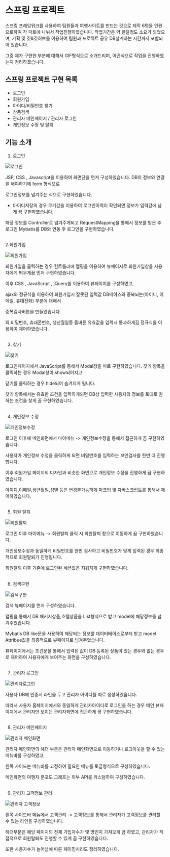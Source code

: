 # 스프링 프로젝트
  스프링 프레임워크를 사용하여 팀원들과 여행사이트를 만드는 것으로 제작
  6명을 인원으로하여 각 파트에 나눠서 작업진행하였습니다.
  작업기간은 약 한달정도 소요가 되었으며,
  기획 및 깃&깃허브를 이용하여 팀원과 프로젝트 공유
  DB설계하는 시간까지 포함되어 있습니다.
  
  그중 제가 구현한 부분에 대해서 GIF형식으로 소개드리며,
  어떤식으로 작업을 진행하였는지 정리하겠습니다.

## 스프링 프로젝트 구현 목록
* 로그인
* 회원가입
* 아이디/비밀번호 찾기
* 상품검색
* 관리자 메인페이지 / 관리자 로그인
* 개인정보 수정 및 탈퇴

## 기능 소개

1. 로그인

  ![로그인](https://user-images.githubusercontent.com/84007964/178645782-39e3b732-1764-47bb-9e8e-b5dab6b3f78a.gif)
  
  JSP, CSS , Javascript을 이용하여 화면단을 먼저 구성하였습니다.
  DB의 정보와 연결을 해야하기에 form 형식으로
  
  로그인정보를 넘겨주는 식으로 구현하였습니다.
  
  * 아이디저장의 경우 쿠기값을 이용하여 로그인이력이 확인되면 정보가 입력값에 남게 끔 구현하였습니다.
  
  해당 정보를 Controller로 넘겨주게되고 RequestMapping을 통해서 정보를 받은 후 로그인 Mybatis를 DB와 연동 후
  로그인을 구현하였습니다. 
  
##

2.회원가입

  ![회원가입](https://user-images.githubusercontent.com/84007964/178647341-89b18b49-f280-486b-b772-46d9e87f7f19.gif)
  
  회원가입을 클릭하는 경우 컨트롤러에 맵핑을 이용하여 뷰페이지로 회원가입창을 사용자에게 띄우게끔 먼저 구현하였습니다.
  
  이후 CSS , JavaScript , jQuery를 이용하여 뷰페이지를 구성하였고,
  
  ajax와 정규식을 이용하여 회원가입시 잘못된 입력값 DB베이스와 중복되는(아이디, 이메일, 휴대전화) 부분에 대해서 
  
  중복검사버튼을 만들었습니다.
  
  외 비밀번호, 휴대폰번호, 생년월일등 옳바른 유효값을 입력시 통과하게끔 정규식을 이용하여 제어하였습니다.
  
  
##

3. 찾기

  ![찾기](https://user-images.githubusercontent.com/84007964/178648019-cc04c2a1-5d96-43a6-b591-c75cadf8ff2b.gif)
  
  로그인페이지에서 JavaScript를 통해서 Modal창을 따로 구현하였습니다. 찾기 항목을 클릭하는 경우 Modal창이 show되어지고
 
  닫기를 클릭하는 경우 hide되어 숨겨지게 됩니다.
  
  찾기 항목에서는 유효한 조건을 입력하게되면 DB상 입력한 사용자의 정보를 토대로 원하는 조건을 찾게 끔 구현하였습니다.

  
##

4. 개인정보 수정
  
  ![개인정보수정](https://user-images.githubusercontent.com/84007964/178648402-b755a29c-2657-43ba-802d-f8b07cf4e1b3.gif)
  
  로그인 이후에 메인화면에서 마이메뉴 -> 개인정보수정을 통해서 접근하게 끔 구현하였습니다.
  
  사용자가 개인정보 수정을 클릭하게 되면 비밀번호를 입력하는 보안검사를 한번 더 진행합니다.
  
  이후 회원가입 페이지의 디자인과 비슷한 화면으로 개인정보 수정을 진행하게 끔 구현하였습니다.
  
  아이디,이메일,생년월일,성별 등은 변경불가능하게 마크업 및 자바스크립트를 통해서 제어하였습니다.
  
##

5. 회원 탈퇴

  ![회원탈퇴](https://user-images.githubusercontent.com/84007964/178648717-79c7f5c8-e3ac-485e-87ee-a94b71169149.gif)

  로그인 이후 마이메뉴 -> 회원탈퇴 클릭 시 회원탈퇴 창으로 이동하게 끔 구현하였습니다.
  
  개인정보수정과 동일하게 비밀번호를 한번 검사하고 비밀번호가 맞게 입력된 경우 최종적으로 회원탈퇴가 진행됩니다.
  
  회원탈퇴 이후 기존에 로그인된 세션값은 지워지게 구현하였습니다.
  
  
  
##

6. 검색구현
  
  ![검색구현](https://user-images.githubusercontent.com/84007964/178649628-2b0d59eb-8e44-417c-8958-b6c7b4042149.gif)
  
  검색 뷰페이지를 먼저 구성하였습니다.
  
  맵핑을 통해서 DB 패키지상품,호텔상품을 List형식으로 받고 model에 해당정보를 넘겨주었습니다.
  
  Mybatis DB like문을 사용하여 해당되는 정보를 데이터베이스로부터 받고 model Attribue값을 최종적으로 뷰페이지로 넘겨주었습니다.
  
  뷰페이지에서는 조건문을 통해서 입력된 값이 DB 등록된 상품이 있는 경우와 없는 경우로 제어하여 사용자에게 보여주는 화면을 구성하였습니다.
  
  
##

7. 관리자 로그인
  
  ![관리자로그인](https://user-images.githubusercontent.com/84007964/178650499-409c05d8-fb4a-4dbf-b3b2-06724600d9a4.gif)

  사용자 DB에 인증서 라인을 두고 관리자 아이디를 따로 생성하였습니다.
  
  따라서 사용자 홈페이지에서와 동일하게 관리자아이디로 로그인을 하는 경우 메인 뷰페이지에서 관리자만 보이는 관리자화면에 접근하게 끔 구현하였습니다.
  
    
##

8. 관리자 메인페이지
  
  ![관리자 메인화면](https://user-images.githubusercontent.com/84007964/178650664-0911e5ba-c2e0-422e-a41e-948896fc4457.gif)
  
  관리자 메인화면의 헤더 부분은 관리자 메인화면으로 이동하거나 로그아웃을 할 수 있는 메뉴바를 구성하였고,
  
  왼쪽 사이드는 메뉴바를 고정하여 필요한 메뉴를 토글형식으로 구성하였습니다.
  
  메인화면의 여행자 분포도 그래프는 외부 API를 커스텀하여 구성하였습니다.


##


9. 관리자 고객정보 관리

  ![관리자 고객정보](https://user-images.githubusercontent.com/84007964/178650925-f05311b8-659a-48af-8851-0d92d5732670.gif)

  왼쪽 사이드바 메뉴에서 고객관리 -> 고객정보를 통해서 관리자가 고객정보를 관리할 수 있는 라인을 구성하였습니다.
  
  헤더부분은 해당 페이지의 전체 가입자수가 몇 명인지 가져오게 끔 하였고, 관리자가 직접적으로 회원탈퇴도 진행할 수 있게 끔 구현하였습니다.
  
  또한 사용자수가 늘어남에 따른 페이징처리도 정리하였습니다.
  
  
  
  


